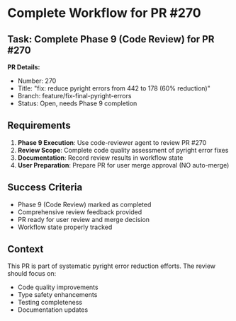 # Complete Workflow for PR #270

## Task: Complete Phase 9 (Code Review) for PR #270

**PR Details:**
- Number: 270
- Title: "fix: reduce pyright errors from 442 to 178 (60% reduction)"
- Branch: feature/fix-final-pyright-errors
- Status: Open, needs Phase 9 completion

## Requirements

1. **Phase 9 Execution**: Use code-reviewer agent to review PR #270
2. **Review Scope**: Complete code quality assessment of pyright error fixes
3. **Documentation**: Record review results in workflow state
4. **User Preparation**: Prepare PR for user merge approval (NO auto-merge)

## Success Criteria

- Phase 9 (Code Review) marked as completed
- Comprehensive review feedback provided
- PR ready for user review and merge decision
- Workflow state properly tracked

## Context

This PR is part of systematic pyright error reduction efforts. The review should focus on:
- Code quality improvements
- Type safety enhancements
- Testing completeness
- Documentation updates
